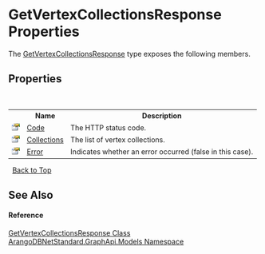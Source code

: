 # GetVertexCollectionsResponse Properties
 

The <a href="726d4686-a409-81b9-b00b-c20998534867">GetVertexCollectionsResponse</a> type exposes the following members.


## Properties
&nbsp;<table><tr><th></th><th>Name</th><th>Description</th></tr><tr><td>![Public property](media/pubproperty.gif "Public property")</td><td><a href="a9e536a8-2050-00b0-8e5b-41a7ed7c8f77">Code</a></td><td>
The HTTP status code.</td></tr><tr><td>![Public property](media/pubproperty.gif "Public property")</td><td><a href="ba7974da-412a-073d-eb38-9ac0b90e19a7">Collections</a></td><td>
The list of vertex collections.</td></tr><tr><td>![Public property](media/pubproperty.gif "Public property")</td><td><a href="77215ee4-7d3b-2807-6dbd-99ae6db37532">Error</a></td><td>
Indicates whether an error occurred (false in this case).</td></tr></table>&nbsp;
<a href="#getvertexcollectionsresponse-properties">Back to Top</a>

## See Also


#### Reference
<a href="726d4686-a409-81b9-b00b-c20998534867">GetVertexCollectionsResponse Class</a><br /><a href="6fb2338d-d8f7-f9c1-2056-1702fe9bf954">ArangoDBNetStandard.GraphApi.Models Namespace</a><br />